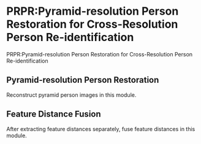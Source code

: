 # PRPR:Pyramid-resolution Person Restoration for Cross-Resolution Person Re-identification
PRPR:Pyramid-resolution Person Restoration for Cross-Resolution Person Re-identification

## Pyramid-resolution Person Restoration
Reconstruct pyramid person images in this module.

## Feature Distance Fusion
After extracting feature distances separately, fuse feature distances in this module.
